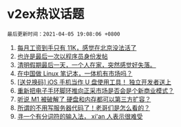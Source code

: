 # v2ex热议话题

`最后更新时间：2021-04-05 19:08:06 +0800`

1. [每月工资到手只有 11K，感觉在北京没法活了](https://www.v2ex.com/t/768071)
1. [也许是最后一次以程序员身份发帖](https://www.v2ex.com/t/767990)
1. [清明假期最后一天，一个人在家，突然感觉好失落。](https://www.v2ex.com/t/768083)
1. [在中国做 Linux 笔记本，一体机有市场吗？](https://www.v2ex.com/t/768012)
1. [[送兑换码] iOS 手机当作 U 盘使用工具！ 独立开发者送上](https://www.v2ex.com/t/768035)
1. [重新把电子手环脚环推向正采市场是否会是个新商业模式？](https://www.v2ex.com/t/768034)
1. [听说 M1 被破解了 硬盘和内存都可以第三方扩容？](https://www.v2ex.com/t/767969)
1. [所谓的不用写服务器代码了！老哥们是怎么看的？](https://www.v2ex.com/t/767982)
1. [寻一个有分词符的输入法， xi'an 人表示很难受](https://www.v2ex.com/t/768050)

